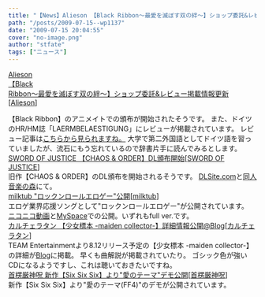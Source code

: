 ```yaml
---
title: "【News】Alieson 【Black Ribbon～最愛を滅ぼす双の絆～】ショップ委託&レビュー掲載情報更新"
path: "/posts/2009-07-15--wp1137"
date: "2009-07-15 20:04:55"
cover: "no-image.png"
author: "stfate"
tags: ["ニュース"]
---
```


<style type="text/css">
<!--
p {white-space: pre-wrap};
-->
</style>

<a  href="http://www.alieson.net/html/" target="_blank">Alieson 【Black Ribbon～最愛を滅ぼす双の絆～】ショップ委託&レビュー掲載情報更新</a><span >[<a href="http://www.alieson.net/html/" target="_blank">Alieson</a>]</span>
<div >【Black Ribbon】のアニメイトでの頒布が開始されたそうです。
また、ドイツのHR/HM誌「LAERMBELAESTIGUNG」にレビューが掲載されています。
レビュー記事は<a href="http://www.laermbelaestigung.net/mag/reviews/reviews.php?type=letter&letter=NEWS&page=0#ALIESON" target="_blank">こちらから見られますね。</a>
大学で第二外国語としてドイツ語を習っていましたが、流石にもう忘れているので辞書片手に読んでみるとします。</div>
<a  href="http://www.soj.razor.jp/" target="_blank">SWORD OF JUSTICE 【CHAOS & ORDER】DL頒布開始</a><span >[<a href="http://www.soj.razor.jp/" target="_blank">SWORD OF JUSTICE</a>]</span>
<div >旧作【CHAOS & ORDER】のDL頒布を開始されるそうです。
<a href="http://home.dlsite.com/circle/profile/=/maker_id/RG09840.html" target="_blank">DLSite.com</a>と<a href="http://www.dojinongaku.com/contents/group_profile.php?grid=127" target="_blank">同人音楽の森</a>にて。</div>
<a  href="http://www.milktub.com/" target="_blank">milktub "ロックンロールエロゲー"公開</a><span >[<a href="http://www.milktub.com/" target="_blank">milktub</a>]</span>
<div >エロゲ業界応援ソングとして"ロックンロールエロゲー"が公開されています。
<a href="http://www.nicovideo.jp/watch/nm7635068" target="_blank">ニコニコ動画</a>と<a href="http://www.myspace.com/milktub" target="_blank">MySpace</a>での公開。いずれもfull ver.です。</div>
<a  href="http://hatukiyura.sakura.ne.jp/" target="_blank">カルチェラタン 【少女標本 -maiden collector-】詳細情報公開@Blog</a><span >[<a href="http://hatukiyura.sakura.ne.jp/" target="_blank">カルチェラタン</a>]</span>
<div >TEAM Entertainmentより8.12リリース予定の【少女標本 -maiden collector-】の詳細が<a href="http://geocities.yahoo.co.jp/gl/hatukiyura/" target="_blank">Blog</a>に掲載。
早くも曲解説が掲載されていたり。
ゴシック色が強いCDになるようですし、これは聴いておきたいですね。</div>
<a  href="http://www.human-bbq.com/" target="_blank">首楞厳神呪 新作【Six Six Six】より"愛のテーマ"デモ公開</a><span >[<a href="http://www.human-bbq.com/" target="_blank">首楞厳神呪</a>]</span>
<div >新作【Six Six Six】より"愛のテーマ(FF4)"のデモが公開されています。</div>
